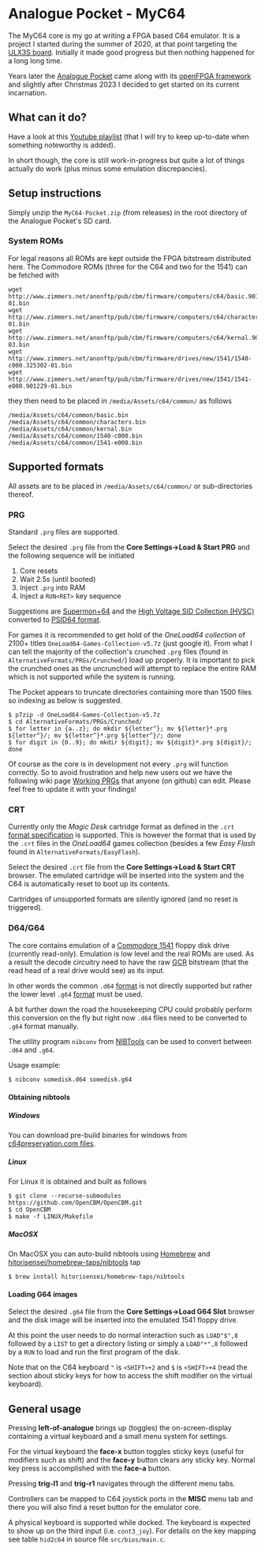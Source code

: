 # Analogue Pocket - MyC64

The MyC64 core is my go at writing a FPGA based C64 emulator. It is a project I
started during the summer of 2020, at that point targeting the [ULX3S
board](https://radiona.org/ulx3s/). Initially it made good progress but then
nothing happened for a long long time.

Years later the [Analogue Pocket](https://www.analogue.co/pocket) came along
with its [openFPGA framework](https://www.analogue.co/developer) and slightly
after Christmas 2023 I decided to get started on its current incarnation.

## What can it do?

Have a look at this [Youtube
playlist](https://youtube.com/playlist?list=PLZUvG8cL98Z_DWweg3JRiITaK35yoCMK0&si=WcyRysbsj9mhh51e)
(that I will try to keep up-to-date when something noteworthy is added).

In short though, the core is still work-in-progress but quite a lot of things
actually do work (plus minus some emulation discrepancies).

## Setup instructions

Simply unzip the `MyC64-Pocket.zip` (from releases) in the root directory of
the Analogue Pocket's SD card.

### System ROMs

For legal reasons all ROMs are kept outside the FPGA bitstream distributed
here. The Commodore ROMs (three for the C64 and two for the 1541) can be
fetched with
```
wget http://www.zimmers.net/anonftp/pub/cbm/firmware/computers/c64/basic.901226-01.bin
wget http://www.zimmers.net/anonftp/pub/cbm/firmware/computers/c64/characters.901225-01.bin
wget http://www.zimmers.net/anonftp/pub/cbm/firmware/computers/c64/kernal.901227-03.bin
wget http://www.zimmers.net/anonftp/pub/cbm/firmware/drives/new/1541/1540-c000.325302-01.bin
wget http://www.zimmers.net/anonftp/pub/cbm/firmware/drives/new/1541/1541-e000.901229-01.bin
```
they then need to be placed in `/media/Assets/c64/common/` as follows
```
/media/Assets/c64/common/basic.bin
/media/Assets/c64/common/characters.bin
/media/Assets/c64/common/kernal.bin
/media/Assets/c64/common/1540-c000.bin
/media/Assets/c64/common/1541-e000.bin
```

## Supported formats

All assets are to be placed in `/media/Assets/c64/common/` or sub-directories
thereof.

### PRG

Standard `.prg` files are supported.

Select the desired `.prg` file from the **Core Settings->Load & Start PRG** and
the following sequence will be initiated

1. Core resets
2. Wait 2.5s (until booted)
3. Inject `.prg` into RAM
4. Inject a `RUN<RET>` key sequence

Suggestions are [Supermon+64](https://github.com/jblang/supermon64) and the
[High Voltage SID Collection (HVSC)](https://www.hvsc.c64.org/) converted to
[PSID64 format](https://boswme.home.xs4all.nl/HVSC/HVSC80_PSID64_packed.7z).

For games it is recommended to get hold of the *OneLoad64 collection* of 2100+
titles `OneLoad64-Games-Collection-v5.7z` (just google it). From what I can
tell the majority of the collection's crunched `.prg` files (found in
`AlternativeFormats/PRGs/Crunched/`) load up properly. It is important to pick
the crunched ones as the uncrunched will attempt to replace the entire RAM
which is not supported while the system is running.

The Pocket appears to truncate directories containing more than 1500 files so
indexing as below is suggested.

```
$ p7zip -d OneLoad64-Games-Collection-v5.7z
$ cd AlternativeFormats/PRGs/Crunched/
$ for letter in {a..z}; do mkdir ${letter^}; mv ${letter}*.prg ${letter^}/; mv ${letter^}*.prg ${letter^}/; done
$ for digit in {0..9}; do mkdir ${digit}; mv ${digit}*.prg ${digit}/; done
```

Of course as the core is in development not every `.prg` will function
correctly. So to avoid frustration and help new users out we have the following
wiki page [Working
PRGs](https://github.com/markus-zzz/myc64-pocket/wiki/Working-PRGs) that anyone
(on github) can edit. Please feel free to update it with your findings!

### CRT

Currently only the *Magic Desk* cartridge format as defined in the `.crt`
[format specification](https://ist.uwaterloo.ca/~schepers/formats/CRT.TXT) is
supported. This is however the format that is used by the `.crt` files in the
*OneLoad64* games collection (besides a few *Easy Flash* found in
`AlternativeFormats/EasyFlash`).

Select the desired `.crt` file from the **Core Settings->Load & Start CRT**
browser. The emulated cartridge will be inserted into the system and the C64 is
automatically reset to boot up its contents.

Cartridges of unsupported formats are silently ignored (and no reset is
triggered).


### D64/G64

The core contains emulation of a [Commodore
1541](https://en.wikipedia.org/wiki/Commodore_1541) floppy disk drive
(currently read-only). Emulation is low level and the real ROMs are used.  As a
result the decode circuitry need to have the raw
[GCR](https://en.wikipedia.org/wiki/Group_coded_recording) bitstream (that the
read head of a real drive would see) as its input.

In other words the common `.d64`
[format](http://unusedino.de/ec64/technical/formats/d64.html) is not directly
supported but rather the lower level `.g64`
[format](http://www.unusedino.de/ec64/technical/formats/g64.html) must be used.

A bit further down the road the housekeeping CPU could probably perform this
conversion on the fly but right now `.d64` files need to be converted to `.g64`
format manually.

The utility program `nibconv` from
[NIBTools](https://c64preservation.com/dp.php?pg=nibtools) can be used to
convert between `.d64` and `.g64`.

Usage example:

```sh
$ nibconv somedisk.d64 somedisk.g64
```
#### Obtaining nibtools

##### Windows

You can download pre-build binaries for windows from [c64preservation.com
files](https://c64preservation.com/files/nibtools/).

##### Linux

For Linux it is obtained and built as follows

```
$ git clone --recurse-submodules https://github.com/OpenCBM/OpenCBM.git
$ cd OpenCBM
$ make -f LINUX/Makefile
```

##### MacOSX

On MacOSX you can auto-build nibtools using [Homebrew](https://brew.sh) and
[hitorisensei/homebrew-taps/nibtools](https://github.com/HitoriSensei/homebrew-taps/nibtools)
tap

```
$ brew install hitorisensei/homebrew-taps/nibtools
```

#### Loading G64 images

Select the desired `.g64` file from the **Core Settings->Load G64 Slot**
browser and the disk image will be inserted into the emulated 1541 floppy
drive.

At this point the user needs to do normal interaction such as `LOAD"$",8`
followed by a `LIST` to get a directory listing or simply a `LOAD"*",8`
followed by a `RUN` to load and run the first program of the disk.

Note that on the C64 keyboard `"` is `<SHIFT>+2` and `$` is `<SHIFT>+4` (read
the section about sticky keys for how to access the shift modifier on the
virtual keyboard).

## General usage

Pressing **left-of-analogue** brings up (toggles) the on-screen-display
containing a virtual keyboard and a small menu system for settings.

For the virtual keyboard the **face-x** button toggles sticky keys (useful for
modifiers such as shift) and the **face-y** button clears any sticky key.
Normal key press is accomplished with the **face-a** button.

Pressing **trig-l1** and **trig-r1** navigates through the different menu tabs.

Controllers can be mapped to C64 joystick ports in the **MISC** menu tab and
there you will also find a reset button for the emulator core.

A physical keyboard is supported while docked. The keyboard is expected to show
up on the third input (i.e. `cont3_joy`). For details on the key mapping see
table `hid2c64` in source file `src/bios/main.c`.
